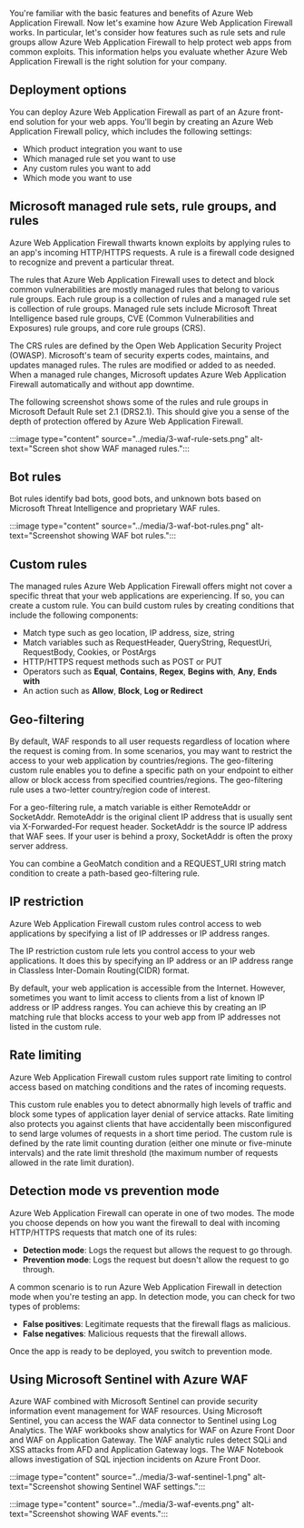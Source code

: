 You're familiar with the basic features and benefits of Azure Web Application Firewall. Now let's examine how Azure Web Application Firewall works. In particular, let's consider how features such as rule sets and rule groups allow Azure Web Application Firewall to help protect web apps from common exploits. This information helps you evaluate whether Azure Web Application Firewall is the right solution for your company.

## Deployment options

You can deploy Azure Web Application Firewall as part of an Azure front-end solution for your web apps. You'll begin by creating an Azure Web Application Firewall policy, which includes the following settings:

- Which product integration you want to use
- Which managed rule set you want to use
- Any custom rules you want to add
- Which mode you want to use

## Microsoft managed rule sets, rule groups, and rules

Azure Web Application Firewall thwarts known exploits by applying rules to an app's incoming HTTP/HTTPS requests. A rule is a firewall code designed to recognize and prevent a particular threat.

The rules that Azure Web Application Firewall uses to detect and block common vulnerabilities are mostly managed rules that belong to various rule groups. Each rule group is a collection of rules and a managed rule set is collection of rule groups. Managed rule sets include Microsoft Threat Intelligence based rule groups, CVE (Common Vulnerabilities and Exposures) rule groups, and core rule groups (CRS).

The CRS rules are defined by the Open Web Application Security Project (OWASP). Microsoft's team of security experts codes, maintains, and updates managed rules. The rules are modified or added to as needed. When a managed rule changes, Microsoft updates Azure Web Application Firewall automatically and without app downtime.

The following screenshot shows some of the rules and rule groups in Microsoft Default Rule set 2.1 (DRS2.1). This should give you a sense of the depth of protection offered by Azure Web Application Firewall.

:::image type="content" source="../media/3-waf-rule-sets.png" alt-text="Screen shot show WAF managed rules.":::

## Bot rules

Bot rules identify bad bots, good bots, and unknown bots based on Microsoft Threat Intelligence and proprietary WAF rules.

:::image type="content" source="../media/3-waf-bot-rules.png" alt-text="Screenshot showing WAF bot rules.":::

## Custom rules

The managed rules Azure Web Application Firewall offers might not cover a specific threat that your web applications are experiencing. If so, you can create a custom rule. You can build custom rules by creating conditions that include the following components:

- Match type such as geo location, IP address, size, string
- Match variables such as RequestHeader, QueryString, RequestUri, RequestBody, Cookies, or PostArgs
- HTTP/HTTPS request methods such as POST or PUT
- Operators such as **Equal**, **Contains**, **Regex**, **Begins with**, **Any**, **Ends with**
- An action such as **Allow**, **Block**, **Log or Redirect**

## Geo-filtering

By default, WAF responds to all user requests regardless of location where the request is coming from. In some scenarios, you may want to restrict the access to your web application by countries/regions. The geo-filtering custom rule enables you to define a specific path on your endpoint to either allow or block access from specified countries/regions. The geo-filtering rule uses a two-letter country/region code of interest.

For a geo-filtering rule, a match variable is either RemoteAddr or SocketAddr. RemoteAddr is the original client IP address that is usually sent via X-Forwarded-For request header. SocketAddr is the source IP address that WAF sees. If your user is behind a proxy, SocketAddr is often the proxy server address.

You can combine a GeoMatch condition and a REQUEST_URI string match condition to create a path-based geo-filtering rule.

## IP restriction

Azure Web Application Firewall custom rules control access to web applications by specifying a list of IP addresses or IP address ranges.

The IP restriction custom rule lets you control access to your web applications. It does this by specifying an IP address or an IP address range in Classless Inter-Domain Routing(CIDR) format.

By default, your web application is accessible from the Internet. However, sometimes you want to limit access to clients from a list of known IP address or IP address ranges. You can achieve this by creating an IP matching rule that blocks access to your web app from IP addresses not listed in the custom rule.

## Rate limiting

Azure Web Application Firewall custom rules support rate limiting to control access based on matching conditions and the rates of incoming requests.

This custom rule enables you to detect abnormally high levels of traffic and block some types of application layer denial of service attacks. Rate limiting also protects you against clients that have accidentally been misconfigured to send large volumes of requests in a short time period. The custom rule is defined by the rate limit counting duration (either one minute or five-minute intervals) and the rate limit threshold (the maximum number of requests allowed in the rate limit duration).

## Detection mode vs prevention mode

Azure Web Application Firewall can operate in one of two modes. The mode you choose depends on how you want the firewall to deal with incoming HTTP/HTTPS requests that match one of its rules:

- **Detection mode**: Logs the request but allows the request to go through.
- **Prevention mode**: Logs the request but doesn't allow the request to go through.

A common scenario is to run Azure Web Application Firewall in detection mode when you're testing an app. In detection mode, you can check for two types of problems:

- **False positives**: Legitimate requests that the firewall flags as malicious.
- **False negatives**: Malicious requests that the firewall allows.

Once the app is ready to be deployed, you switch to prevention mode.

## Using Microsoft Sentinel with Azure WAF

Azure WAF combined with Microsoft Sentinel can provide security information event management for WAF resources.  Using Microsoft Sentinel, you can access the WAF data connector to Sentinel using Log Analytics.  The WAF workbooks show analytics for WAF on Azure Front Door and WAF on Application Gateway. The WAF analytic rules detect SQLi and XSS attacks from AFD and Application Gateway logs. The WAF Notebook allows investigation of SQL injection incidents on Azure Front Door.

:::image type="content" source="../media/3-waf-sentinel-1.png" alt-text="Screenshot showing Sentinel WAF settings.":::

:::image type="content" source="../media/3-waf-events.png" alt-text="Screenshot showing WAF events.":::
